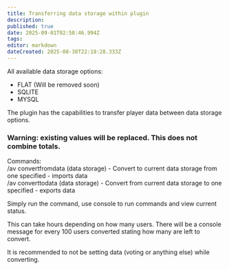 ```yaml
---
title: Transferring data storage within plugin
description: 
published: true
date: 2025-09-01T02:58:46.994Z
tags: 
editor: markdown
dateCreated: 2025-08-30T22:18:28.333Z
---
```


All available data storage options:
- FLAT (Will be removed soon)
- SQLITE
- MYSQL

The plugin has the capabilities to transfer player data between data storage options.

### Warning: existing values will be replaced. This does not combine totals.  

Commands:  
/av convertfromdata (data storage) - Convert to current data storage from one specified - imports data  
/av converttodata (data storage) - Convert from current data storage to one specified - exports data  

Simply run the command, use console to run commands and view current status.

This can take hours depending on how many users. There will be a console message for every 100 users converted stating how many are left to convert.

It is recommended to not be setting data (voting or anything else) while converting.